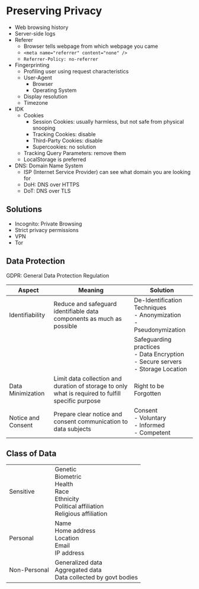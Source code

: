 # Preserving Privacy


- Web browsing history
- Server-side logs
- Referer
	- Browser tells webpage from which webpage you came
	- `<meta name="referrer" content="none" />`
	- `Referrer-Policy: no-referrer`
- Fingerprinting
	- Profiling user using request characteristics
	- User-Agent
		- Browser
		- Operating System
	- Display resolution
	- Timezone
- IDK
	- Cookies
		- Session Cookies: usually harmless, but not safe from physical snooping
		- Tracking Cookies: disable
		- Third-Party Cookies: disable
		- Supercookies: no solution
	- Tracking Query Parameters: remove them
	- LocalStorage is preferred
- DNS: Domain Name System
	- ISP (Internet Service Provider) can see what domain you are looking for
	- DoH: DNS over HTTPS
	- DoT: DNS over TLS
## Solutions

- Incognito: Private Browsing
- Strict privacy permissions
- VPN
- Tor

## Data Protection
GDPR: General Data Protection Regulation



| Aspect             | Meaning                                                                                            | Solution                                                                              |
| ------------------ | -------------------------------------------------------------------------------------------------- | ------------------------------------------------------------------------------------- |
| Identifiability    | Reduce and safeguard identifiable data components as much as possible                              | De-Identification Techniques<br>- Anonymization<br>- Pseudonymization                 |
|                    |                                                                                                    | Safeguarding practices<br>- Data Encryption<br>- Secure servers<br>- Storage Location |
| Data Minimization  | Limit data collection and duration of storage to only what is required to fulfill specific purpose | Right to be Forgotten                                                                 |
| Notice and Consent | Prepare clear notice and consent communication to data subjects                                    | Consent<br>- Voluntary<br>- Informed<br>- Competent                                   |
## Class of Data

|              |                                                                                                       |
| ------------ | ----------------------------------------------------------------------------------------------------- |
| Sensitive    | Genetic<br>Biometric<br>Health<br>Race<br>Ethnicity<br>Political affiliation<br>Religious affiliation |
| Personal     | Name<br>Home address<br>Location<br>Email<br>IP address                                               |
| Non-Personal | Generalized data<br>Aggregated data<br>Data collected by govt bodies                                  |
